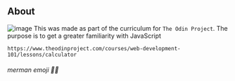 ## About
![image](https://user-images.githubusercontent.com/53918109/68074121-b1525d00-fd65-11e9-9830-6fc42b0b2188.png)
This was made as part of the curriculum for `The Odin Project`.
The purpose is to get a greater familiarity with JavaScript

```
https://www.theodinproject.com/courses/web-development-101/lessons/calculator
```

###### merman emoji 🧜‍♂️